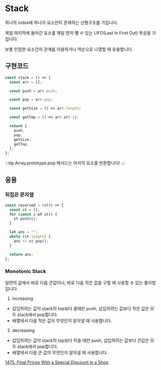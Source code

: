 # Stack

하나의 index에 하나의 요소만이 존재하는 선형구조를 가집니다.

제일 마지막에 들어간 요소를 제일 먼저 뺄 수 있는 LIFO(Last In First Out) 특성을 가집니다.

보통 인접한 요소간의 관계를 이용하거나 역순으로 나열할 때 유용합니다.

## 구현코드

```js
const stack = () => {
  const arr = [];

  const push = arr.push;

  const pop = arr.pop;

  const getSize = () => arr.length;

  const getTop = () => arr.at(-1);

  return {
    push,
    pop,
    getSize,
    getTop,
  };
};
```

:::tip
Array.prototype.pop 메서드는 마지막 요소를 반환합니다!
:::

## 응용

### 뒤집은 문자열

```js
const reversed = (str) => {
  const st = [];
  for (const c of str) {
    st.push(c);
  }

  let ans = "";
  while (st.length) {
    ans += st.pop();
  }

  return ans;
};
```

### Monotonic Stack

일련의 값에서 바로 다음 큰값이나, 바로 다음 작은 값을 구할 때 사용할 수 있는 풀이법입니다.

1. increasing

- 삽입하려는 값이 stack의 top보다 클때만 push, 삽입하려는 값보다 작은 값은 모두 stack에서 pop합니다.
- 배열에서 다음 작은 값이 무엇인지 알아낼 때 사용합니다.

2. decreasing

- 삽입하려는 값이 stack의 top보다 작을 때만 push, 삽입하려는 값보다 큰값은 모두 stack에서 pop합니다.
- 배열에서 다음 큰 값이 무엇인지 알아낼 때 사용합니다.

[1475. Final Prices With a Special Discount in a Shop](https://leetcode.com/problems/final-prices-with-a-special-discount-in-a-shop/)
